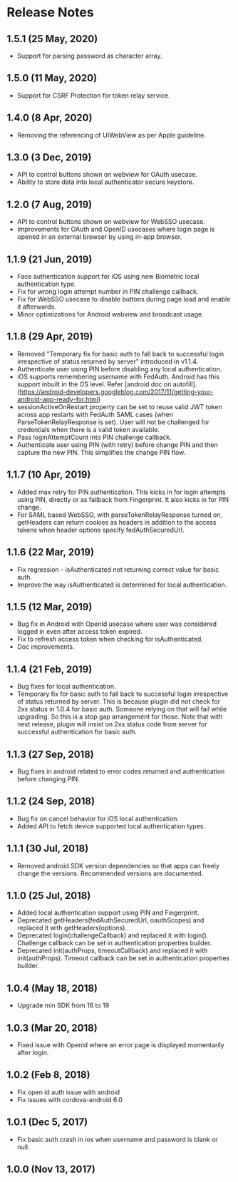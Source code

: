 # Release Notes

## 1.5.1 (25 May, 2020)
* Support for parsing password as character array.

## 1.5.0 (11 May, 2020)
* Support for CSRF Protection for token relay service.

## 1.4.0 (8 Apr, 2020)
* Removing the referencing of UIWebView as per Apple guideline.

## 1.3.0 (3 Dec, 2019)
* API to control buttons shown on webview for OAuth usecase.
* Ability to store data into local authenticator secure keystore.

## 1.2.0 (7 Aug, 2019)
* API to control buttons shown on webview for WebSSO usecase.
* Improvements for OAuth and OpenID usecases where login page is opened in an external browser by using in-app browser.

## 1.1.9 (21 Jun, 2019)
* Face authentication support for iOS using new Biometric local authentication type.
* Fix for wrong login attempt number in PIN challenge callback.
* Fix for WebSSO usecase to disable buttons during page load and enable it afterwards.
* Minor optimizations for Android webview and broadcast usage.

## 1.1.8 (29 Apr, 2019)
* Removed "Temporary fix for basic auth to fall back to successful login irrespective of status returned by server" introduced in v1.1.4.
* Authenticate user using PIN before disabling any local authentication.
* iOS supports remembering username with FedAuth. Android has this support inbuilt in the OS level. Refer [android doc on autofill].(https://android-developers.googleblog.com/2017/11/getting-your-android-app-ready-for.html)
* sessionActiveOnRestart property can be set to reuse valid JWT token across app restarts with FedAuth SAML cases (when ParseTokenRelayResponse is set). User will not be challenged for credentials when there is a valid token available.
* Pass loginAttemptCount into PIN challenge callback.
* Authenticate user using PIN (with retry) before change PIN and then capture the new PIN. This simplifies the change PIN flow.

## 1.1.7 (10 Apr, 2019)
* Added max retry for PIN authentication. This kicks in for login attempts using PIN, directly or as fallback from Fingerprint. It also kicks in for PIN change.
* For SAML based WebSSO, with parseTokenRelayResponse turned on, getHeaders can return cookies as headers in addition to the access tokens when header options specify fedAuthSecuredUrl.

## 1.1.6 (22 Mar, 2019)
* Fix regression - isAuthenticated not returning correct value for basic auth.
* Improve the way isAuthenticated is determined for local authentication.

## 1.1.5 (12 Mar, 2019)
* Bug fix in Android with OpenId usecase where user was considered logged in even after access token expired.
* Fix to refresh access token when checking for isAuthenticated.
* Doc improvements.

## 1.1.4 (21 Feb, 2019)
* Bug fixes for local authentication.
* Temporary fix for basic auth to fall back to successful login irrespective of status returned by server.
This is because plugin did not check for 2xx status in 1.0.4 for basic auth. Someone relying on that will fail while upgrading.
So this is a stop gap arrangement for those.
Note that with next release, plugin will insist on 2xx status code from server for successful authentication for basic auth.

## 1.1.3 (27 Sep, 2018)
* Bug fixes in android related to error codes returned and authentication before changing PIN.

## 1.1.2 (24 Sep, 2018)
* Bug fix on cancel behavior for iOS local authentication.
* Added API to fetch device supported local authentication types.

## 1.1.1 (30 Jul, 2018)
* Removed android SDK version dependencies so that apps can freely change the versions. Recommended versions are documented.


## 1.1.0 (25 Jul, 2018)
* Added local authentication support using PIN and Fingerprint.
* Deprecated getHeaders(fedAuthSecuredUrl, oauthScopes) and replaced it with getHeaders(options).
* Deprecated login(challengeCallback) and replaced it with login(). Challenge callback can be set in authentication properties builder.
* Deprecated init(authProps, timeoutCallback) and replaced it with init(authProps). Timeout callback can be set in authentication properties builder.

## 1.0.4 (May 18, 2018)
* Upgrade min SDK from 16 to 19

## 1.0.3 (Mar 20, 2018)
* Fixed issue with OpenId where an error page is displayed momentarily after login.

## 1.0.2 (Feb 8, 2018)
* Fix open id auth issue with android
* Fix issues with cordova-android 6.0

## 1.0.1 (Dec 5, 2017)
* Fix basic auth crash in ios when username and password is blank or null.

## 1.0.0 (Nov 13, 2017)
